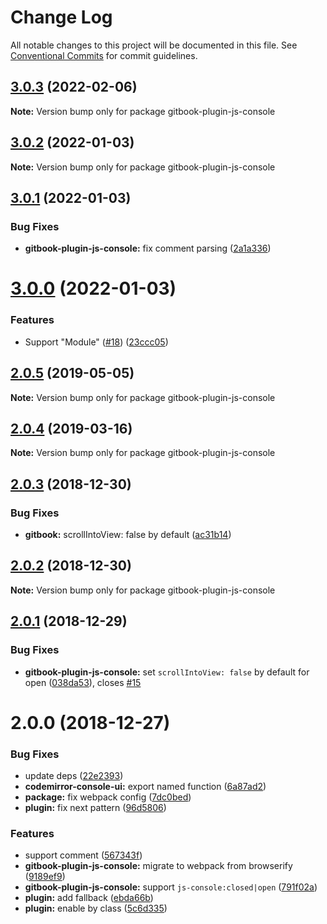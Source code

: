 # Change Log

All notable changes to this project will be documented in this file.
See [Conventional Commits](https://conventionalcommits.org) for commit guidelines.

## [3.0.3](https://github.com/azu/gitbook-plugin-js-console/compare/v3.0.2...v3.0.3) (2022-02-06)

**Note:** Version bump only for package gitbook-plugin-js-console





## [3.0.2](https://github.com/azu/gitbook-plugin-js-console/compare/v3.0.1...v3.0.2) (2022-01-03)

**Note:** Version bump only for package gitbook-plugin-js-console





## [3.0.1](https://github.com/azu/gitbook-plugin-js-console/compare/v3.0.0...v3.0.1) (2022-01-03)


### Bug Fixes

* **gitbook-plugin-js-console:** fix comment parsing ([2a1a336](https://github.com/azu/gitbook-plugin-js-console/commit/2a1a3366d44591dc38f17f8822f08d13a3253ceb))





# [3.0.0](https://github.com/azu/gitbook-plugin-js-console/compare/v2.0.5...v3.0.0) (2022-01-03)


### Features

* Support "Module" ([#18](https://github.com/azu/gitbook-plugin-js-console/issues/18)) ([23ccc05](https://github.com/azu/gitbook-plugin-js-console/commit/23ccc05f505f93b4f71d190a5ff1d1240e92601b))





## [2.0.5](https://github.com/azu/gitbook-plugin-js-console/compare/v2.0.4...v2.0.5) (2019-05-05)

**Note:** Version bump only for package gitbook-plugin-js-console





## [2.0.4](https://github.com/azu/gitbook-plugin-js-console/compare/v2.0.3...v2.0.4) (2019-03-16)

**Note:** Version bump only for package gitbook-plugin-js-console





## [2.0.3](https://github.com/azu/gitbook-plugin-js-console/compare/v2.0.2...v2.0.3) (2018-12-30)


### Bug Fixes

* **gitbook:** scrollIntoView: false by default ([ac31b14](https://github.com/azu/gitbook-plugin-js-console/commit/ac31b14))





## [2.0.2](https://github.com/azu/gitbook-plugin-js-console/compare/v2.0.1...v2.0.2) (2018-12-30)

**Note:** Version bump only for package gitbook-plugin-js-console





## [2.0.1](https://github.com/azu/gitbook-plugin-js-console/compare/v2.0.0...v2.0.1) (2018-12-29)


### Bug Fixes

* **gitbook-plugin-js-console:** set `scrollIntoView: false` by default for open ([038da53](https://github.com/azu/gitbook-plugin-js-console/commit/038da53)), closes [#15](https://github.com/azu/gitbook-plugin-js-console/issues/15)





# 2.0.0 (2018-12-27)


### Bug Fixes

* update deps ([22e2393](https://github.com/azu/gitbook-plugin-js-console/commit/22e2393))
* **codemirror-console-ui:** export named function ([6a87ad2](https://github.com/azu/gitbook-plugin-js-console/commit/6a87ad2))
* **package:** fix webpack config ([7dc0bed](https://github.com/azu/gitbook-plugin-js-console/commit/7dc0bed))
* **plugin:** fix next pattern ([96d5806](https://github.com/azu/gitbook-plugin-js-console/commit/96d5806))


### Features

* support <!-- js-console --> comment ([567343f](https://github.com/azu/gitbook-plugin-js-console/commit/567343f))
* **gitbook-plugin-js-console:** migrate to webpack from browserify ([9189ef9](https://github.com/azu/gitbook-plugin-js-console/commit/9189ef9))
* **gitbook-plugin-js-console:** support `js-console:closed|open` ([791f02a](https://github.com/azu/gitbook-plugin-js-console/commit/791f02a))
* **plugin:** add fallback ([ebda66b](https://github.com/azu/gitbook-plugin-js-console/commit/ebda66b))
* **plugin:** enable by class ([5c6d335](https://github.com/azu/gitbook-plugin-js-console/commit/5c6d335))
